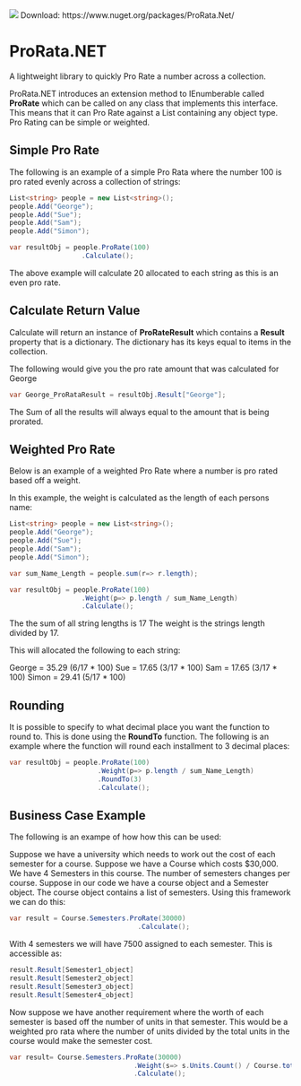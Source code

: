 <img src="https://ci.appveyor.com/api/projects/status/6ykjs2ttkx8s80yf?svg=true" />
Download: https://www.nuget.org/packages/ProRata.Net/

# ProRata.NET

A lightweight library to quickly Pro Rate a number across a collection.

ProRata.NET introduces an extension method to IEnumberable<T> called **ProRate** which can be called on any class that implements this interface. This means that it can Pro Rate against a List containing any object type. Pro Rating can be simple or weighted.

## Simple Pro Rate

The following is an example of a simple Pro Rata where the number 100 is pro rated evenly across a collection of strings:

```csharp
List<string> people = new List<string>();
people.Add("George");
people.Add("Sue");
people.Add("Sam");
people.Add("Simon");

var resultObj = people.ProRate(100)
                  .Calculate();
```

The above example will calculate 20 allocated to each string as this is an even pro rate.

## Calculate Return Value

Calculate will return an instance of **ProRateResult<T>** which contains a **Result** property that is a dictionary.
The dictionary has its keys equal to items in the collection. 

The following would give you the pro rate amount that was calculated for George

```csharp
var George_ProRataResult = resultObj.Result["George"];
```

The Sum of all the results will always equal to the amount that is being prorated.

## Weighted Pro Rate

Below is an example of a weighted Pro Rate where a number is pro rated based off a weight. 

In this example, the weight is calculated as the length of each persons name:

```csharp
List<string> people = new List<string>();
people.Add("George");
people.Add("Sue");
people.Add("Sam");
people.Add("Simon");

var sum_Name_Length = people.sum(r=> r.length);

var resultObj = people.ProRate(100)
                  .Weight(p=> p.length / sum_Name_Length)
                  .Calculate();
```

The the sum of all string lengths is 17
The weight is the strings length divided by 17.

This will allocated the following to each string:

George = 35.29 (6/17 * 100)
Sue = 17.65 (3/17 * 100)
Sam = 17.65 (3/17 * 100)
Simon = 29.41 (5/17 * 100)

## Rounding

It is possible to specify to what decimal place you want the function to round to. This is done using the **RoundTo** function.
The following is an example where the function will round each installment to 3 decimal places:

```csharp
var resultObj = people.ProRate(100)
                      .Weight(p=> p.length / sum_Name_Length)
                      .RoundTo(3)
                      .Calculate();
```

## Business Case Example

The following is an exampe of how how this can be used:

Suppose we have a university which needs to work out the cost of each semester for a course. 
Suppose we have a Course which costs $30,000. We have 4 Semesters in this course. The number of semesters changes per course.
Suppose in our code we have a course object and a Semester object. The course object contains a list of semesters. Using this framework we can do this:

```csharp
var result = Course.Semesters.ProRate(30000)
                                .Calculate();
```
With 4 semesters we will have 7500 assigned to each semester.
This is accessible as:
```csharp
result.Result[Semester1_object]
result.Result[Semester2_object]
result.Result[Semester3_object]
result.Result[Semester4_object]
```

Now suppose we have another requirement where the worth of each semester is based off the number of units in that semester. This would be a weighted pro rata where the number of units divided by the total units in the course would make the semester cost.

```csharp
var result= Course.Semesters.ProRate(30000)
                               .Weight(s=> s.Units.Count() / Course.total_units_count)
                               .Calculate();
```



